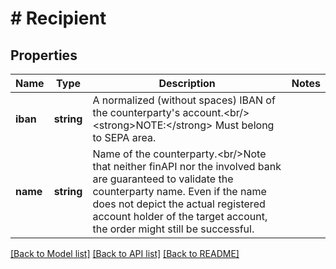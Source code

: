 # # Recipient

## Properties

Name | Type | Description | Notes
------------ | ------------- | ------------- | -------------
**iban** | **string** | A normalized (without spaces) IBAN of the counterparty&#39;s account.&lt;br/&gt;&lt;strong&gt;NOTE:&lt;/strong&gt; Must belong to SEPA area. |
**name** | **string** | Name of the counterparty.&lt;br/&gt;Note that neither finAPI nor the involved bank are guaranteed to validate the counterparty name. Even if the name does not depict the actual registered account holder of the target account, the order might still be successful. |

[[Back to Model list]](../../README.md#models) [[Back to API list]](../../README.md#endpoints) [[Back to README]](../../README.md)

